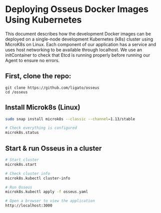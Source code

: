 # Deploying Osseus Docker Images Using Kubernetes

This document describes how the development Docker images can be deployed on a single-node development Kubernetes (k8s) cluster using MicroK8s on Linux. Each component of our application has a service and uses host networking to be available through localhost. We use an initContainer to check that Etcd is running properly before running our Agent to ensure no errors.

## First, clone the repo:
```
git clone https://github.com/ligato/osseus
cd /osseus
```

## Install Microk8s (Linux)
```bash 
sudo snap install microk8s --classic --channel=1.13/stable

# Check everything is configured
microk8s.status
```

## Start & run Osseus in a cluster
```bash
# Start cluster
microk8s.start

# Check cluster info
microk8s.kubectl cluster-info

# Run Osseus
microk8s.kubectl apply -f osseus.yaml

# Open a browser to view the application
http://localhost:3000
```